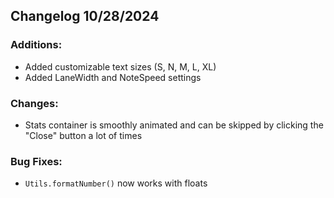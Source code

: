 ## Changelog 10/28/2024

### Additions:
- Added customizable text sizes (S, N, M, L, XL)
- Added LaneWidth and NoteSpeed settings
### Changes:
- Stats container is smoothly animated and can be skipped by clicking the "Close" button a lot of times
### Bug Fixes:
- `Utils.formatNumber()` now works with floats